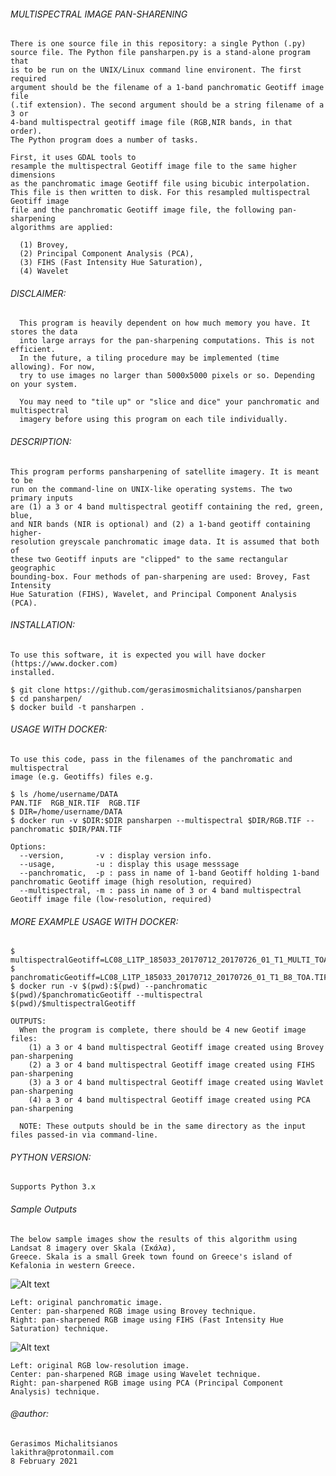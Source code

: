 ###### MULTISPECTRAL IMAGE PAN-SHARENING 

    There is one source file in this repository: a single Python (.py) 
    source file. The Python file pansharpen.py is a stand-alone program that 
    is to be run on the UNIX/Linux command line environent. The first required 
    argument should be the filename of a 1-band panchromatic Geotiff image file
    (.tif extension). The second argument should be a string filename of a 3 or 
    4-band multispectral geotiff image file (RGB,NIR bands, in that order).
    The Python program does a number of tasks. 
       
    First, it uses GDAL tools to 
    resample the multispectral Geotiff image file to the same higher dimensions 
    as the panchromatic image Geotiff file using bicubic interpolation. 
    This file is then written to disk. For this resampled multispectral Geotiff image
    file and the panchromatic Geotiff image file, the following pan-sharpening
    algorithms are applied:
       
      (1) Brovey, 
      (2) Principal Component Analysis (PCA),
      (3) FIHS (Fast Intensity Hue Saturation),
      (4) Wavelet
      

###### DISCLAIMER:

      This program is heavily dependent on how much memory you have. It stores the data
      into large arrays for the pan-sharpening computations. This is not efficient.
      In the future, a tiling procedure may be implemented (time allowing). For now, 
      try to use images no larger than 5000x5000 pixels or so. Depending on your system.
      
      You may need to "tile up" or "slice and dice" your panchromatic and multispectral
      imagery before using this program on each tile individually.

###### DESCRIPTION:

    This program performs pansharpening of satellite imagery. It is meant to be 
    run on the command-line on UNIX-like operating systems. The two primary inputs
    are (1) a 3 or 4 band multispectral geotiff containing the red, green, blue, 
    and NIR bands (NIR is optional) and (2) a 1-band geotiff containing higher-
    resolution greyscale panchromatic image data. It is assumed that both of 
    these two Geotiff inputs are "clipped" to the same rectangular geographic 
    bounding-box. Four methods of pan-sharpening are used: Brovey, Fast Intensity
    Hue Saturation (FIHS), Wavelet, and Principal Component Analysis (PCA).
   
###### INSTALLATION:

    To use this software, it is expected you will have docker (https://www.docker.com)
    installed.

    $ git clone https://github.com/gerasimosmichalitsianos/pansharpen
    $ cd pansharpen/
    $ docker build -t pansharpen .
     
###### USAGE WITH DOCKER:
 
    To use this code, pass in the filenames of the panchromatic and multispectral 
    image (e.g. Geotiffs) files e.g.
    
    $ ls /home/username/DATA
    PAN.TIF  RGB_NIR.TIF  RGB.TIF
    $ DIR=/home/username/DATA
    $ docker run -v $DIR:$DIR pansharpen --multispectral $DIR/RGB.TIF --panchromatic $DIR/PAN.TIF
    
    Options: 
      --version,       -v : display version info.
      --usage,         -u : display this usage messsage
      --panchromatic,  -p : pass in name of 1-band Geotiff holding 1-band panchromatic Geotiff image (high resolution, required)
      --multispectral, -m : pass in name of 3 or 4 band multispectral Geotiff image file (low-resolution, required)
       
###### MORE EXAMPLE USAGE WITH DOCKER:

    $ multispectralGeotiff=LC08_L1TP_185033_20170712_20170726_01_T1_MULTI_TOA_3BAND.TIF
    $ panchromaticGeotiff=LC08_L1TP_185033_20170712_20170726_01_T1_B8_TOA.TIF
    $ docker run -v $(pwd):$(pwd) --panchromatic $(pwd)/$panchromaticGeotiff --multispectral $(pwd)/$multispectralGeotiff
    
    OUTPUTS: 
      When the program is complete, there should be 4 new Geotif image files: 
        (1) a 3 or 4 band multispectral Geotiff image created using Brovey pan-sharpening
        (2) a 3 or 4 band multispectral Geotiff image created using FIHS pan-sharpening
        (3) a 3 or 4 band multispectral Geotiff image created using Wavlet pan-sharpening
        (4) a 3 or 4 band multispectral Geotiff image created using PCA pan-sharpening
          
      NOTE: These outputs should be in the same directory as the input files passed-in via command-line.
      
###### PYTHON VERSION:
     
    Supports Python 3.x
       
###### Sample Outputs
        
    The below sample images show the results of this algorithm using Landsat 8 imagery over Skala (Σκάλα), 
    Greece. Skala is a small Greek town found on Greece's island of Kefalonia in western Greece.

![Alt text](https://i.imgur.com/QYxruGN.png)

    Left: original panchromatic image.
    Center: pan-sharpened RGB image using Brovey technique.
    Right: pan-sharpened RGB image using FIHS (Fast Intensity Hue Saturation) technique.

![Alt text](https://i.imgur.com/CUJt4JK.png)

    Left: original RGB low-resolution image.
    Center: pan-sharpened RGB image using Wavelet technique.
    Right: pan-sharpened RGB image using PCA (Principal Component Analysis) technique.

###### @author: 
    Gerasimos Michalitsianos
    lakithra@protonmail.com
    8 February 2021
